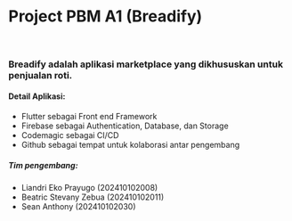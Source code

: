 <h1>Project PBM A1 (Breadify)</h1>
<br>
<h3>Breadify adalah aplikasi marketplace yang dikhususkan untuk penjualan roti.</h3>
<h4>Detail Aplikasi: </h4>
<ul>
  <li>Flutter sebagai Front end Framework</li>
  <li>Firebase sebagai Authentication, Database, dan Storage</li>
  <li>Codemagic sebagai CI/CD</li>
  <li>Github sebagai tempat untuk kolaborasi antar pengembang</li>
</ul>
<h5>Tim pengembang: </h5>
<ul>
  <li>Liandri Eko Prayugo (202410102008)</li>
  <li>Beatric Stevany Zebua (202410102011)</li>
  <li>Sean Anthony (202410102030)</li>
</ul>
